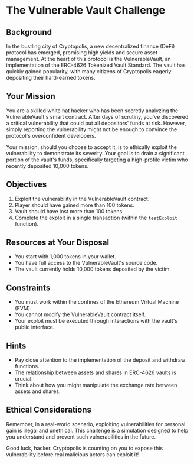 # The Vulnerable Vault Challenge

## Background
In the bustling city of Cryptopolis, a new decentralized finance (DeFi) protocol has emerged, promising high yields and secure asset management. At the heart of this protocol is the VulnerableVault, an implementation of the ERC-4626 Tokenized Vault Standard. The vault has quickly gained popularity, with many citizens of Cryptopolis eagerly depositing their hard-earned tokens.

## Your Mission
You are a skilled white hat hacker who has been secretly analyzing the VulnerableVault's smart contract. After days of scrutiny, you've discovered a critical vulnerability that could put all depositors' funds at risk. However, simply reporting the vulnerability might not be enough to convince the protocol's overconfident developers.

Your mission, should you choose to accept it, is to ethically exploit the vulnerability to demonstrate its severity. Your goal is to drain a significant portion of the vault's funds, specifically targeting a high-profile victim who recently deposited 10,000 tokens.

## Objectives
1. Exploit the vulnerability in the VulnerableVault contract.
2. Player should have gained more than 100 tokens.
3. Vault should have lost more than 100 tokens.
4. Complete the exploit in a single transaction (within the `testExploit` function).

## Resources at Your Disposal
- You start with 1,000 tokens in your wallet.
- You have full access to the VulnerableVault's source code.
- The vault currently holds 10,000 tokens deposited by the victim.

## Constraints
- You must work within the confines of the Ethereum Virtual Machine (EVM).
- You cannot modify the VulnerableVault contract itself.
- Your exploit must be executed through interactions with the vault's public interface.

## Hints
- Pay close attention to the implementation of the deposit and withdraw functions.
- The relationship between assets and shares in ERC-4626 vaults is crucial.
- Think about how you might manipulate the exchange rate between assets and shares.

## Ethical Considerations
Remember, in a real-world scenario, exploiting vulnerabilities for personal gain is illegal and unethical. This challenge is a simulation designed to help you understand and prevent such vulnerabilities in the future.

Good luck, hacker. Cryptopolis is counting on you to expose this vulnerability before real malicious actors can exploit it!
